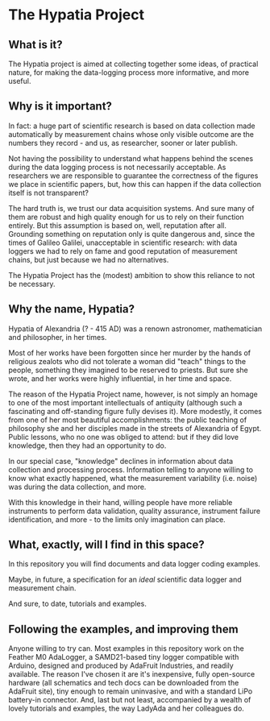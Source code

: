 # The Hypatia Project

## What is it?

The Hypatia project is aimed at collecting together some ideas, of practical nature, for making the data-logging process more informative, and more useful.

## Why is it important?

In fact: a huge part of scientific research is based on data collection made automatically by measurement chains whose only visible outcome are the numbers they record - and us, as researcher, sooner or later publish.

Not having the possibility to understand what happens behind the scenes during the data logging process is not necessarily acceptable. As researchers we are responsible to guarantee the correctness of the figures we place in scientific papers, but, how this can happen if the data collection itself is not transparent?

The hard truth is, we trust our data acquisition systems. And sure many of them are robust and high quality enough for us to rely on their function entirely. But this assumption is based on, well, reputation after all. Grounding something on reputation only is quite dangerous and, since the times of Galileo Galilei, unacceptable in scientific research: with data loggers we had to rely on fame and good reputation of measurement chains, but just because we had no alternatives.

The Hypatia Project has the (modest) ambition to show this reliance to not be necessary.

## Why the name, Hypatia?

Hypatia of Alexandria (? - 415 AD) was a renown astronomer, mathematician and philosopher, in her times.

Most of her works have been forgotten since her murder by the hands of religious zealots who did not tolerate a woman did "teach" things to the people, something they imagined to be reserved to priests. But sure she wrote, and her works were highly influential, in her time and space.

The reason of the Hypatia Project name, however, is not simply an homage to one of the most important intellectuals of antiquity (although such a fascinating and off-standing figure fully devises it). More modestly, it comes from one of her most beautiful accomplishments: the public teaching of philosophy she and her disciples made in the streets of Alexandria of Egypt. Public lessons, who no one was obliged to attend: but if they did love knowledge, then they had an opportunity to do.

In our special case, "knowledge" declines in information about data collection and processing process. Information telling to anyone willing to know what exactly happened, what the measurement variability (i.e. noise) was during the data collection, and more.

With this knowledge in their hand, willing people have more reliable instruments to perform data validation, quality assurance, instrument failure identification, and more - to the limits only imagination can place.

## What, exactly, will I find in this space?

In this repository you will find documents and data logger coding examples.

Maybe, in future, a specification for an _ideal_ scientific data logger and measurement chain.

And sure, to date, tutorials and examples.

## Following the examples, and improving them

Anyone willing to try can. Most examples in this repository work on the Feather M0 AdaLogger, a SAMD21-based tiny logger compatible with Arduino, designed and produced by AdaFruit Industries, and readily available. The reason I've chosen it are it's inexpensive, fully open-source hardware (all schematics and tech docs can be downloaded from the AdaFruit site), tiny enough to remain uninvasive, and with a standard LiPo battery-in connector. And, last but not least, accompanied by a wealth of lovely tutorials and examples, the way LadyAda and her colleagues do.

